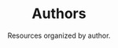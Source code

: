 ---
eleventyExcludeFromCollections: true
title: Authors
subtitle: Resources organized by author.
layout: "references/author/AuthorsLayout.11ty.tsx"
tags: []

---
